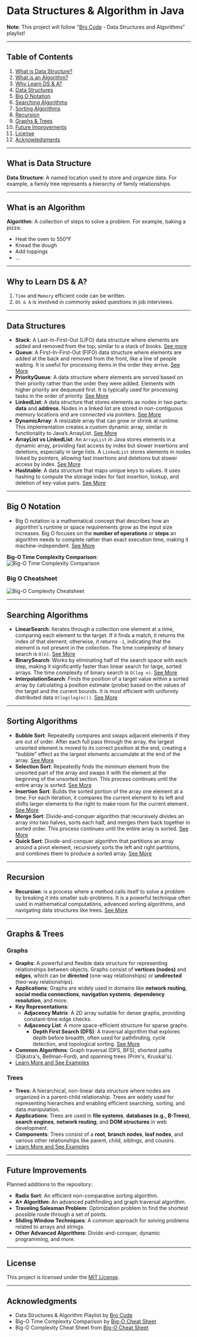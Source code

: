 # Data Structures & Algorithm in Java

**Note**: This project will follow "[Bro Code](https://www.youtube.com/@BroCodez) - Data Structures and Algorithms" playlist!

---

## Table of Contents
1. [What is Data Structure?](#what-is-data-structure)
2. [What is an Algorithm?](#what-is-an-algorithm)
3. [Why Learn DS & A?](#why-to-learn-ds--a)
4. [Data Structures](#data-structures)
5. [Big O Notation](#big-o-notation)
6. [Searching Algorithms](#searching-algorithms)
7. [Sorting Algorithms](#sorting-algorithms)
8. [Recursion](#recursion)
9. [Graphs & Trees](#graphs--trees)
10. [Future Improvements](#future-improvements)
11. [License](#license)
12. [Acknowledgments](#acknowledgments)

---

## What is Data Structure

**Data Structure**: A named location used to store and organize data. For example, a family tree represents a hierarchy of family relationships.

---

## What is an Algorithm

**Algorithm**: A collection of steps to solve a problem. For example, baking a pizza:
- Heat the oven to 550&deg;F
- Knead the dough
- Add toppings
- ...

---

## Why to Learn DS & A?
1. `Time` and `Memory` efficient code can be written.
2. `DS & A` is involved in commonly asked questions in job interviews.

---

## Data Structures

- **Stack**: A Last-In-First-Out (LIFO) data structure where elements are added and removed from the top, similar to a stack of books. [See more](./src/DataStructures/stacks/STACK.md)
- **Queue**: A First-In-First-Out (FIFO) data structure where elements are added at the back and removed from the front, like a line of people waiting. It is useful for processing items in the order they arrive. [See More](./src/DataStructures/queues/QUEUE.md)
- **PriorityQueue**: A data structure where elements are served based on their priority rather than the order they were added. Elements with higher priority are dequeued first. It is typically used for processing tasks in the order of priority. [See More](./src/DataStructures/priorityQueues/PRIORITYQUEUE.md)
- **LinkedList**: A data structure that stores elements as nodes in two parts: **data** and **address**. Nodes in a linked list are stored in non-contiguous memory locations and are connected via pointers. [See More](./src/DataStructures/linkedLists/LINKEDLIST.md)
- **DynamicArray**: A resizable array that can grow or shrink at runtime. This implementation creates a custom dynamic array, similar in functionality to Java’s ArrayList. [See More](./src/DataStructures/dynamicArrays/DYNAMICARRAY.md)
- **ArrayList vs LinkedList**: An `ArrayList` in Java stores elements in a dynamic array, providing fast access by index but slower insertions and deletions, especially in large lists. A `LinkedList` stores elements in nodes linked by pointers, allowing fast insertions and deletions but slower access by index. [See More](./src/DataStructures/arraylistVsLinkedlist/COMPARISON.md)
- **Hashtable**: A data structure that maps unique keys to values. It uses hashing to compute the storage index for fast insertion, lookup, and deletion of key-value pairs. [See More](./src/DataStructures/hashTables/HASHTABLE.md)

---

## Big O Notation

- Big O notation is a mathematical concept that describes how an algorithm's runtime or space requirements grow as the input size increases. Big O focuses on the **number of operations** or **steps** an algorithm needs to complete rather than exact execution time, making it machine-independent. [See More](./src/bigO/BIGO.md)

**Big-O Time Complexity Comparison**:
![Big-O Time Complexity Comparison](./images/Big-O-Complexity-Comparison.jpeg)

### Big O Cheatsheet

![Big-O Complexity Cheatsheet](./images/big-o-cheat-sheet-poster.png)

---

## Searching Algorithms

- **LinearSearch**: Iterates through a collection one element at a time, comparing each element to the target. If it finds a match, it returns the index of that element; otherwise, it returns `-1`, indicating that the element is not present in the collection. The time complexity of binary search is `O(n)`. [See More](./src/SearchAlgorithms/linearSearch/LINEARSEARCH.md)
- **BinarySearch**: Works by eliminating half of the search space with each step, making it significantly faster than linear search for large, sorted arrays. The time complexity of binary search is `O(log n)`. [See More](./src/SearchAlgorithms/binarySearch/BINARYSEARCH.md)
- **InterpolationSearch**: Finds the position of a target value within a sorted array by calculating a position estimate (probe) based on the values of the target and the current bounds. It is most efficient with uniformly distributed data `O(log(log(n)))`. [See More](./src/SearchAlgorithms/interpolationSearch/INTERPOLATION.md)

---

## Sorting Algorithms

- **Bubble Sort**: Repeatedly compares and swaps adjacent elements if they are out of order. After each full pass through the array, the largest unsorted element is moved to its correct position at the end, creating a "bubble" effect as the largest elements accumulate at the end of the array. [See More](./src/SortAlgorithms/bubbleSort/BUBBLESORT.md)
- **Selection Sort**: Repeatedly finds the minimum element from the unsorted part of the array and swaps it with the element at the beginning of the unsorted section. This process continues until the entire array is sorted. [See More](./src/SortAlgorithms/selectionSort/SELECTIONSORT.md)
- **Insertion Sort**: Builds the sorted portion of the array one element at a time. For each iteration, it compares the current element to its left and shifts larger elements to the right to make room for the current element. [See More](./src/SortAlgorithms/insertionSort/INSERTIONSORT.md)
- **Merge Sort**: Divide-and-conquer algorithm that recursively divides an array into two halves, sorts each half, and merges them back together in sorted order. This process continues until the entire array is sorted. [See More](./src/SortAlgorithms/mergeSort/MERGESORT.md)
- **Quick Sort**: Divide-and-conquer algorithm that partitions an array around a pivot element, recursively sorts the left and right partitions, and combines them to produce a sorted array. [See More](./src/SortAlgorithms/quickSort/QUICKSORT.md)

---

## Recursion

- **Recursion**: is a process where a method calls itself to solve a problem by breaking it into smaller sub-problems. It is a powerful technique often used in mathematical computations, advanced sorting algorithms, and navigating data structures like trees. [See More](./src/Recursion/RECURSION.md)

---

## Graphs & Trees

### Graphs
- **Graphs**: A powerful and flexible data structure for representing relationships between objects. Graphs consist of **vertices (nodes)** and **edges**, which can be **directed** (one-way relationships) or **undirected** (two-way relationships).
- **Applications**: Graphs are widely used in domains like **network routing**, **social media connections**, **navigation systems**, **dependency resolution**, and more.
- **Key Representations**:
  - **Adjacency Matrix**: A 2D array suitable for dense graphs, providing constant-time edge checks.
  - **Adjacency List**: A more space-efficient structure for sparse graphs.
    - **Depth First Search (DFS)**: A traversal algorithm that explores depth before breadth, often used for pathfinding, cycle detection, and topological sorting. [See More](./src/Graphs/DepthFirstSearch/DFS.md)
- **Common Algorithms**: Graph traversal (DFS, BFS), shortest paths (Dijkstra's, Bellman-Ford), and spanning trees (Prim's, Kruskal's).
- [Learn More and See Examples](./src/Graphs/GRAPHS.md)

### Trees
- **Trees**: A hierarchical, non-linear data structure where nodes are organized in a parent-child relationship. Trees are widely used for representing hierarchies and enabling efficient searching, sorting, and data manipulation.
- **Applications**: Trees are used in **file systems**, **databases (e.g., B-Trees)**, **search engines**, **network routing**, and **DOM structures** in web development.
- **Components**: Trees consist of a **root**, **branch nodes**, **leaf nodes**, and various other relationships like parent, child, siblings, and cousins.
- [Learn More and See Examples](./src/Trees/TREES.md)

---

## Future Improvements

Planned additions to the repository:
- **Radix Sort**: An efficient non-comparative sorting algorithm.
- **A\* Algorithm**: An advanced pathfinding and graph traversal algorithm.
- **Traveling Salesman Problem**: Optimization problem to find the shortest possible route through a set of points.
- **Sliding Window Techniques**: A common approach for solving problems related to arrays and strings.
- **Other Advanced Algorithms**: Divide-and-conquer, dynamic programming, and more.

---

## License
This project is licensed under the [MIT License](./LICENSE.md).

---

## Acknowledgments

- Data Structures & Algorithm Playlist by [Bro Code](https://www.youtube.com/@BroCodez)
- Big-O Time Complexity Comparison by [Big-O Cheat Sheet](https://www.bigocheatsheet.com/)
- Big-O Complexity Cheat Sheet from [Big-O Cheat Sheet](https://www.bigocheatsheet.com/)